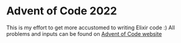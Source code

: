 # Advent of Code 2022
This is my effort to get more accustomed to writing Elixir code :)
All problems and inputs can be found on [Advent of Code website](https://adventofcode.com/2022)
